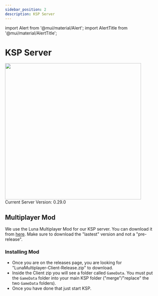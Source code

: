 ```yaml
---
sidebar_position: 2
description: KSP Server
---
```

import Alert from '@mui/material/Alert';
import AlertTitle from '@mui/material/AlertTitle';

# KSP Server
<div class="flex-vcenter mb-1">
<img src="https://shared.akamai.steamstatic.com/store_item_assets/steam/apps/220200/header.jpg" width="450px"/>
</div>
<Alert variant="outlined" severity="info">Current Server Version: 0.29.0</Alert>

## Multiplayer Mod


We use the Luna Multiplayer Mod for our KSP server. You can download it from [here](https://github.com/LunaMultiplayer/LunaMultiplayer/releases). Make sure to download the "lastest" version and not a "pre-release".

### Installing Mod
- Once you are on the releases page, you are looking for "LunaMultiplayer-Client-Release.zip" to download.
- Inside the Client zip you will see a folder called `GameData`. You must put the `GameData` folder into your main KSP folder ("merge"/"replace" the two `GameData` folders).
- Once you have done that just start KSP.




